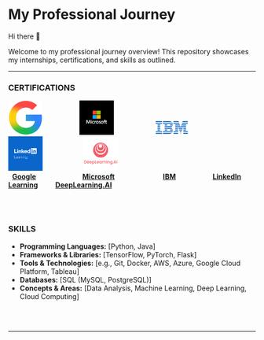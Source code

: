 # My Professional Journey

Hi there 👋

Welcome to my professional journey overview! This repository showcases my internships, certifications, and skills as outlined.

---

### CERTIFICATIONS

<img src="assets/google.png" alt="Google Logo" width="70"> &nbsp; &nbsp; &nbsp; &nbsp;   &nbsp;  &nbsp;  &nbsp;  &nbsp; &nbsp;
<img src="assets/microsoft.jpg" alt="Microsoft Logo" width="70"> &nbsp; &nbsp; &nbsp; &nbsp; &nbsp; &nbsp; &nbsp; &nbsp; &nbsp; &nbsp; <img src="assets/ibm.png" alt="IBM Logo" width="70"> &nbsp; &nbsp; &nbsp; &nbsp; &nbsp; &nbsp; &nbsp; &nbsp; &nbsp; <img src="assets/ll.jpg" alt="LinkedIn Learning Logo" width="70"> &nbsp; &nbsp; &nbsp; &nbsp; &nbsp; &nbsp; &nbsp; &nbsp; &nbsp; &nbsp; <img src="assets/deepLearning.ai" alt="DeepLearning.AI Logo" width="70">
<br>
&nbsp; **[Google](https://www.coursera.org/account/accomplishments/verify/VGD6QIR9X5V6)** &nbsp; &nbsp; &nbsp; &nbsp; &nbsp; &nbsp; &nbsp; &nbsp; &nbsp; &nbsp; &nbsp;&nbsp; **[Microsoft](https://github.com/sreena-dev/sreena-dev/blob/ed5f6033353a9fd881afc533a733c5470067c651/assets/SREENA%20%20M_certificate.pdf)** &nbsp; &nbsp; &nbsp; &nbsp; &nbsp; &nbsp; &nbsp; &nbsp; &nbsp; &nbsp; &nbsp; &nbsp; **[IBM](https://www.coursera.org/account/accomplishments/verify/YNNC8P29WAMF)** &nbsp; &nbsp; &nbsp; &nbsp; &nbsp; &nbsp; &nbsp; &nbsp; &nbsp;&nbsp;**[LinkedIn Learning](https://github.com/sreena-dev/sreena-dev/blob/171b2d5e2582d2b5b0ce25e07f1e84019f4bb860/assets/CertificateOfCompletion_Artificial%20Intelligence%20Foundations%20Thinking%20Machines.pdf)** &nbsp; &nbsp; &nbsp; &nbsp; **[DeepLearning.AI](https://www.coursera.org/account/accomplishments/verify/BR37VQ3GAUES?utm_source=link&utm_medium=certificate&utm_content=cert_image&utm_campaign=sharing_cta&utm_product=course)**
<br>


<br><br>


### SKILLS

* **Programming Languages:** [Python, Java]
* **Frameworks & Libraries:** [TensorFlow, PyTorch, Flask]
* **Tools & Technologies:** [e.g., Git, Docker, AWS, Azure, Google Cloud Platform, Tableau]
* **Databases:** [SQL (MySQL, PostgreSQL)]
* **Concepts & Areas:** [Data Analysis, Machine Learning, Deep Learning, Cloud Computing]

<br><br>

---
